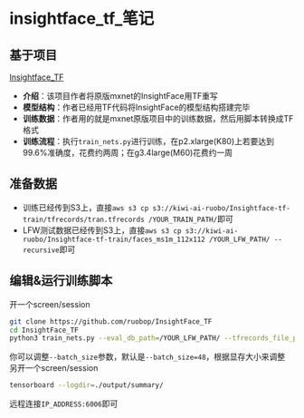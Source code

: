# insightface_tf_笔记
## 基于项目
[Insightface_TF](https://github.com/auroua/InsightFace_TF)
- **介绍**：该项目作者将原版mxnet的InsightFace用TF重写
- **模型结构**：作者已经用TF代码将InsightFace的模型结构搭建完毕
- **训练数据**：作者用的就是mxnet原版项目中的训练数据，然后用脚本转换成TF格式
- **训练流程**：执行`train_nets.py`进行训练，在p2.xlarge(K80)上若要达到99.6%准确度，花费约两周；在g3.4large(M60)花费约一周
## 准备数据
- 训练已经传到S3上，直接`aws s3 cp s3://kiwi-ai-ruobo/Insightface-tf-train/tfrecords/tran.tfrecords /YOUR_TRAIN_PATH/`即可
- LFW测试数据已经传到S3上，直接`aws s3 cp s3://kiwi-ai-ruobo/Insightface-tf-train/faces_ms1m_112x112 /YOUR_LFW_PATH/ --recursive`即可
## 编辑&运行训练脚本
开一个screen/session
``` sh
git clone https://github.com/ruobop/InsightFace_TF
cd InsightFace_TF
python3 train_nets.py --eval_db_path=/YOUR_LFW_PATH/ --tfrecords_file_path=/YOUR_TRAIN_PATH/
```
你可以调整`--batch_size`参数，默认是`--batch_size=48`，根据显存大小来调整  
另开一个screen/session
``` sh
tensorboard --logdir=./output/summary/
```
远程连接`IP_ADDRESS:6006`即可
